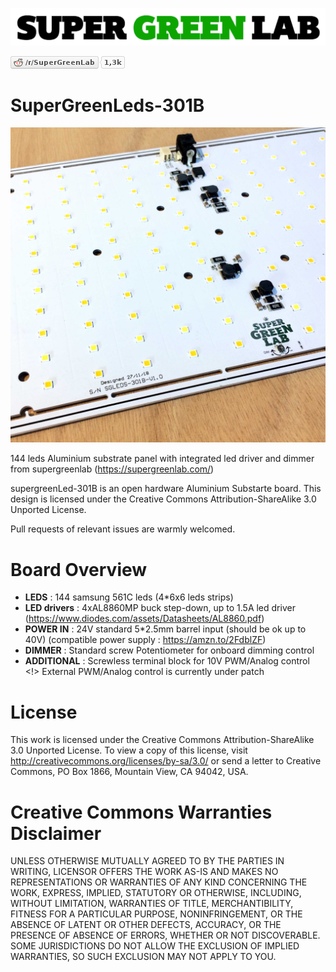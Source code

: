 ![SuperGreenLab](assets/sgl.png?raw=true "SuperGreenLab")

[![SuperGreenLab](assets/reddit-button.png?raw=true "SuperGreenLab")](https://www.reddit.com/r/SuperGreenLab)

# SuperGreenLeds-301B

![SuperGreenLab](assets/SG-board-square-3.jpg?raw=true "SuperGreenLeds-301B")

144 leds Aluminium substrate panel with integrated led driver and dimmer from supergreenlab (https://supergreenlab.com/)

supergreenLed-301B is an open hardware Aluminium Substarte board. This design is licensed under the Creative Commons Attribution-ShareAlike 3.0 Unported License.

Pull requests of relevant issues are warmly welcomed.

# Board Overview

* **LEDS** : 144 samsung 561C leds (4*6x6 leds strips)
* **LED drivers** : 4xAL8860MP buck step-down, up to 1.5A led driver (https://www.diodes.com/assets/Datasheets/AL8860.pdf)
* **POWER IN** : 24V standard 5*2.5mm barrel input (should be ok up to 40V) (compatible power supply : https://amzn.to/2FdblZF)
* **DIMMER** : Standard screw Potentiometer for onboard dimming control
* **ADDITIONAL** : Screwless terminal block for 10V PWM/Analog control
<!> External PWM/Analog control is currently under patch 

# License

This work is licensed under the Creative Commons Attribution-ShareAlike 3.0 Unported License. To view a copy of this license, visit http://creativecommons.org/licenses/by-sa/3.0/ or send a letter to Creative Commons, PO Box 1866, Mountain View, CA 94042, USA.

# Creative Commons Warranties Disclaimer

UNLESS OTHERWISE MUTUALLY AGREED TO BY THE PARTIES IN WRITING, LICENSOR OFFERS THE WORK AS-IS AND MAKES NO REPRESENTATIONS OR WARRANTIES OF ANY KIND CONCERNING THE WORK, EXPRESS, IMPLIED, STATUTORY OR OTHERWISE, INCLUDING, WITHOUT LIMITATION, WARRANTIES OF TITLE, MERCHANTIBILITY, FITNESS FOR A PARTICULAR PURPOSE, NONINFRINGEMENT, OR THE ABSENCE OF LATENT OR OTHER DEFECTS, ACCURACY, OR THE PRESENCE OF ABSENCE OF ERRORS, WHETHER OR NOT DISCOVERABLE. SOME JURISDICTIONS DO NOT ALLOW THE EXCLUSION OF IMPLIED WARRANTIES, SO SUCH EXCLUSION MAY NOT APPLY TO YOU.
